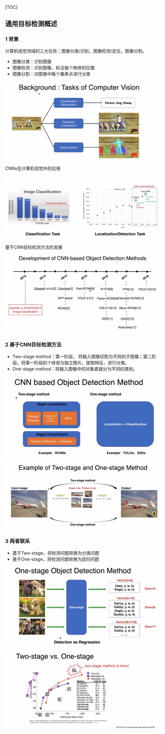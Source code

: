 [TOC]

## 通用目标检测概述

### 1 背景

计算机视觉领域的三大任务：图像分类/识别，图像检测/定位，图像分割。

- 图像分类：识别图像
- 图像检测：识别图像，标注每个物体的位置
- 图像分割：对图像中每个像素点进行分类

![1563803776682](.\assets\cv_task.png)

CNNs在计算机视觉中的应用

![1563804017181](.\assets\cv_application.png)

基于CNN目标检测方法的发展

![1563804109453](.\assets\time_development.png)

### 2 基于CNN目标检测方法

- Two-stage method：第一阶段， 将输入图像切割为不同的子图像；第二阶段，将第一阶段的个体视为独立图片，提取特征，进行分类。
- One-stage method：将输入图像中的对象直接分为不同的类别。

![1563857416046](.\assets\stage.png)

![1563857712477](.\assets\two_stage_vs_one_stage.png)

### 3 两者联系

- 基于Two-stage，将检测问题转换为分类问题
- 基于One-stage，将检测问题转换为回归问题

![1563858145133](.\assets\one_stage.png)



![1563858219757](.\assets\vs.png)

　　